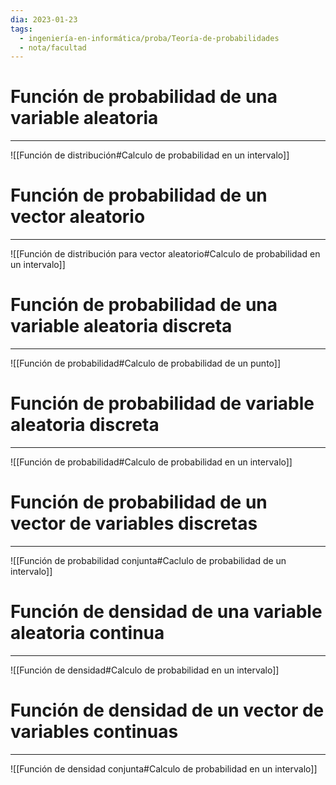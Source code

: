 ```yaml
---
dia: 2023-01-23
tags:
  - ingeniería-en-informática/proba/Teoría-de-probabilidades
  - nota/facultad
---
```

# Función de probabilidad de una variable aleatoria
---
![[Función de distribución#Calculo de probabilidad en un intervalo]]


# Función de probabilidad de un vector aleatorio
---
![[Función de distribución para vector aleatorio#Calculo de probabilidad en un intervalo]]


# Función de probabilidad de una variable aleatoria discreta
---
![[Función de probabilidad#Calculo de probabilidad de un punto]]


# Función de probabilidad de variable aleatoria discreta 
---
![[Función de probabilidad#Calculo de probabilidad en un intervalo]]


# Función de probabilidad de un vector de variables discretas
---
![[Función de probabilidad conjunta#Caclulo de probabilidad de un intervalo]]


# Función de densidad de una variable aleatoria continua
---
![[Función de densidad#Calculo de probabilidad en un intervalo]]


# Función de densidad de un vector de variables continuas
---
![[Función de densidad conjunta#Calculo de probabilidad en un intervalo]]

